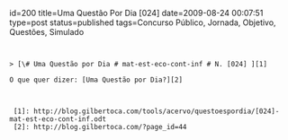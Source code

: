 id=200
title=Uma Questão Por Dia [024] 
date=2009-08-24 00:07:51
type=post
status=published
tags=Concurso Público,  Jornada, Objetivo, Questões, Simulado
~~~~~~


> [\# Uma Questão por Dia # mat-est-eco-cont-inf # N. [024] ][1]

O que quer dizer: [Uma Questão por Dia?][2]



 [1]: http://blog.gilbertoca.com/tools/acervo/questoespordia/[024]-mat-est-eco-cont-inf.odt
 [2]: http://blog.gilbertoca.com/?page_id=44